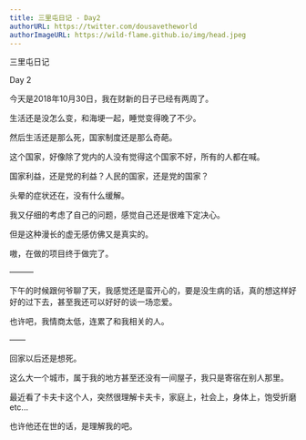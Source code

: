 ```yaml
---
title: 三里屯日记 - Day2
authorURL: https://twitter.com/dousavetheworld
authorImageURL: https://wild-flame.github.io/img/head.jpeg
---
```


三里屯日记

Day 2

今天是2018年10月30日，我在财新的日子已经有两周了。

生活还是没怎么变，和海埂一起，睡觉变得晚了不少。

然后生活还是那么死，国家制度还是那么奇葩。

这个国家，好像除了党内的人没有觉得这个国家不好，所有的人都在喊。

国家利益，还是党的利益？人民的国家，还是党的国家？

头晕的症状还在，没有什么缓解。

我又仔细的考虑了自己的问题，感觉自己还是很难下定决心。

但是这种漫长的虚无感仿佛又是真实的。

嗷，在做的项目终于做完了。

— — —

下午的时候跟何爷聊了天，我感觉还是蛮开心的，要是没生病的话，真的想这样好好的过下去，甚至我还可以好好的谈一场恋爱。

也许吧，我情商太低，连累了和我相关的人。

— —

回家以后还是想死。

这么大一个城市，属于我的地方甚至还没有一间屋子，我只是寄宿在别人那里。

最近看了卡夫卡这个人，突然很理解卡夫卡，家庭上，社会上，身体上，饱受折磨etc...

也许他还在世的话，是理解我的吧。